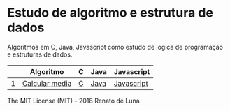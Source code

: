 # Estudo de algoritmo e estrutura de dados

Algoritmos em C, Java, Javascript como estudo de logica de programação e estruturas de dados.

|    | Algoritmo                                  |  C  | Java | Javascript |
|----|--------------------------------------------|---- |------|------------|
| 1  | [Calcular media][1] | [C][1.2] | [Java][1.3] | [Javascript][1.4] |


The MIT License (MIT) - 2018 Renato de Luna

[1]:   /Visualg/calcular-media.alg
[1.2]: /C/calcular-media.c
[1.3]: /Java/calcular-media.java
[1.4]: /Javascript/calcular-media.js